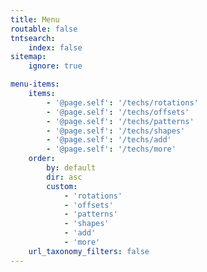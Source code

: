 ```yaml
---
title: Menu
routable: false
tntsearch:
    index: false
sitemap:
    ignore: true

menu-items:
    items:
        - '@page.self': '/techs/rotations'
        - '@page.self': '/techs/offsets'
        - '@page.self': '/techs/patterns'
        - '@page.self': '/techs/shapes'
        - '@page.self': '/techs/add'
        - '@page.self': '/techs/more'
    order:
        by: default
        dir: asc
        custom: 
            - 'rotations'
            - 'offsets'
            - 'patterns'
            - 'shapes'
            - 'add'
            - 'more'
    url_taxonomy_filters: false
---
```

